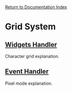 [Return to Documentation Index](/README.md)

# Grid System

## [Widgets Handler](#character-grid)

Character grid explanation.

## [Event Handler](#pixel-mode)

Pixel mode explanation.
